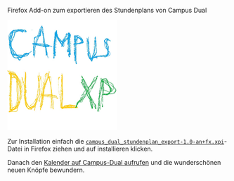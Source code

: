 Firefox Add-on zum exportieren des Stundenplans von Campus Dual

![wow kunst](logo.png)

Zur Installation einfach die [`campus_dual_stundenplan_export-1.0-an+fx.xpi`](https://github.com/jnskw/campus-dual-calendar-export/releases/download/1.0.0/campus_dual_stundenplan_export-1.0-an.fx.xpi)-Datei in Firefox ziehen und auf installieren klicken. 

Danach den [Kalender auf Campus-Dual aufrufen](https://selfservice.campus-dual.de/room/index) und die wunderschönen neuen Knöpfe bewundern.
